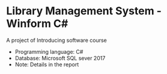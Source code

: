 # Library Management System - Winform C#
A project of Introducing software course
* Programming language: C#
* Database: Microsoft SQL sever 2017
* Note: Details in the report
